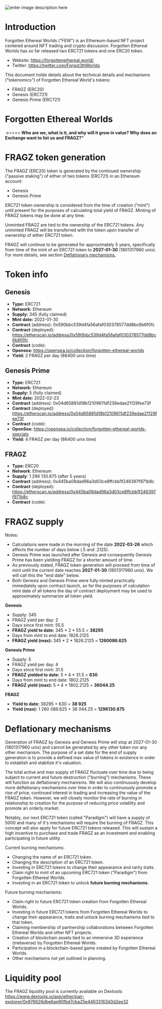 
![enter image description here](https://i.imgur.com/GomkIzR.jpeg)

# Introduction

Forgotten Ethereal Worlds ("FEW") is an Ethereum-based NFT project centered around NFT trading and crypto discussion. Forgotten Ethereal Worlds has so far released two ERC721 tokens and one ERC20 token.

* Website: https://forgottenethereal.world/
* Twitter: https://twitter.com/Forgot3thWorlds

This document holds details about the technical details and mechanisms ("tokenomics") of Forgotten Ethereal World's tokens:
* FRAGZ (ERC20)
* Genesis (ERC721)
* Genesis Prime (ERC721)

# Forgotten Ethereal Worlds

->>>>> **Who are we, what is it, and why will it grow in value? Why does an Exchange want to list us and FRAGZ?"**

# FRAGZ token generation
The FRAGZ (ERC20) token is generated by the continued ownership ("passive staking") of either of two tokens (ERC721) in an Ethereum account:
* Genesis
* Genesis Prime

ERC721 token ownership is considered from the time of creation ("mint") until present for the purposes of calculating total yield of FRAGZ. Minting of FRAGZ tokens may be done at any time. 

Unminted FRAGZ are tied to the ownership of the ERC721 tokens. Any unminted FRAGZ will be transferred with the token upon transfer of ownership of either ERC721 token.

FRAGZ will continue to be generated for approximately 5 years, specifically from time of the mint of an ERC721 token to **2027-01-30** (1801317960 unix). For more details, see section [Deflationary mechanisms.](#deflationary-mechanisms)


# Token info

## Genesis 
* **Type:** ERC721
* **Network:** Ethereum
* **Supply:** 345 (fully claimed)
* **Mint date:** 2022-01-30
* **Contract** (address): 0x590bbc539d4fa56afaf030378577dd8bc6b6f0fc
* **Contract** (deployed): https://etherscan.io/address/0x590bbc539d4fa56afaf030378577dd8bc6b6f0fc
* **Contract** (code):
* **Opensea:** https://opensea.io/collection/forgotten-ethereal-worlds
* **Yield:** 2 FRAGZ per day (86400 unix time)

## Genesis Prime 
* **Type:** ERC721
* **Network:** Ethereum
* **Supply:** 5 (fully claimed)
* **Mint date:** 2022-02-23
* **Contract** (address): 0x04d65881d18b12109611df239edae21129fee73f
* **Contract** (deployed): https://etherscan.io/address/0x04d65881d18b12109611df239edae21129fee73f
* **Contract** (code):
* **OpenSea:** https://opensea.io/collection/forgotten-ethereal-worlds-specials
* **Yield:** 4 FRAGZ per day (86400 unix time)

## FRAGZ

* **Type:** ERC20
* **Network**: Ethereum
* **Supply**: 1 296 130.875 (after 5 years)
* **Contract** (address): 0x445ba08dad96a3d03ce8ffcbb1f246397f971b8c
* **Contract** (deployed): https://etherscan.io/address/0x445ba08dad96a3d03ce8ffcbb1f246397f971b8c
* **Contract** (code):

# FRAGZ supply

Notes: 
* Calculations were made in the morning of the date **2022-03-26** which affects the number of days below (.5 and .2125).
* Genesis Prime was launched after Genesis and consequently Genesis Prime has been yielding FRAGZ for a shorter amount of time.
* As previously stated, FRAGZ token generation will proceed from time of mint until the current date reaches **2027-01-30** (1801317960 unix). We will call this the "end date" below.
* Both Genesis and Genesis Prime were fully minted practically immediately upon contract launch, so for the purposes of calculation mint date of all tokens the day of contract deployment may be used to approximately summarize all token yield.

**Genesis** 
* Supply: 345
* FRAGZ yield per day: 2
* Days since first mint: 55.5
* **FRAGZ yield to date:** 345 * 2 * 55.5 = **38295**
* Days from mint to end date: 1826.2125
* **FRAGZ yield (max):** 345 * 2 * 1826.2125 = **1260086.625**

**Genesis Prime**
*  Supply: 5
* FRAGZ yield per day: 4
*  Days since first mint: 31.5
*  **FRAGZ yielded to date:** 5 * 4 * 31.5 = **630**
*  Days from mint to end date: 1802.2125
*  **FRAGZ yield (max):** 5 * 4 * 1802.2125 = **36044.25**

**FRAGZ**
*  **Yield to date:** 38295 + 630 = **38 925**
*  **Yield (max):** 1 260 086.625 + 36 044.25 = **1296130.875**

# Deflationary mechanisms

Generation of FRAGZ by Genesis and Genesis Prime will stop at 2027-01-30 (1801317960 unix) and cannot be generated by any other token nor any other mechanism. The purpose of a set date for the end of supply generation is to provide a defined max value of tokens in existence in order to establish and stabilize it's valuation. 

The total active and max supply of FRAGZ fluctuate over time due to being subject to current and future destruction ("burning") mechanisms. These will function as deflationary mechanisms. We will also continuously develop more deflationary mechanisms over time in order to continuously promote a rise of price, continued interest in trading and increasing the value of the FRAGZ token. However, we will closely monitor the rate of burning in relationship to creation for the purpose of reducing price volatility and promote an orderly market.

Notably, our next ERC721 token (called "Paradigm") will have a supply of 5000 and many of it's mechanisms will require the burning of FRAGZ. This concept will also apply for future ERC721 tokens released. This will sustain a high incentive to purchase and trade FRAGZ as an investment and enabling participating in future utility.

Current burning mechanisms:
* Changing the name of an ERC721 token.
* Changing the description of an ERC721 token.
* Investing in ERC721 tokens to change their appearance and rarity traits.
* Claim right to mint of an upcoming ERC721 token ("Paradigm") from Forgotten Ethereal Worlds.
* Investing in an ERC721 token to unlock **future burning mechanisms**.

Future burning mechanisms: 
* Claim right to future ERC721 token creation from Forgotten Ethereal Worlds.
* Investing in future ERC721 tokens from Forgotten Ethereal Worlds to change their appearance, traits and unlock burning mechanisms tied to that token.
* Claiming membership of partnership collaborations between Forgotten Ethereal Worlds and other NFT projects.
* Creation of blockchain assets tied to an immersive 3D experience (metaverse) by Forgotten Ethereal Worlds.
* Participation in a blockchain-based game created by Forgotten Ethereal Worlds.
* Other mechanisms not yet outlined in planning.

# Liquidity pool

The FRAGZ liquidity pool is currently available on Dextools: https://www.dextools.io/app/ether/pair-explorer/0x976626dbe6ae90fbd7cba25e44633163d3d2ee32
